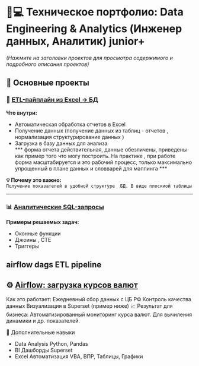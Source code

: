 # 🧑💻 Техническое портфолио: Data Engineering & Analytics (Инженер данных, Аналитик) junior+
*(Нажмите на заголовки проектов для просмотра содержимого и подробного описания проектов)*  

## 🔗 Основные проекты

### 📌 [ETL-пайплайн из Excel → БД](https://github.com/ted-d/etl_parse_excel_pipline)  
**Что внутри:**  
- Автоматическая обработка отчетов в Excel  
- Получение данных (получение данных из таблиц - отчетов , нормализация структурирование данных )  
- Загрузка в базу данных для анализа  
 *** форма отчета действительная, данные обезличены, приведены как пример того что могу построить. На практике , при работе форма масштабируется и это рабочий процесс, только максимально упрощенный в плане данных и словварей для маппинга  ***

**💡 Почему это важно:**  
`Получение показателей в удобной структуре  БД. В виде плоскиой таблицы`

---

### 📊 [Аналитические SQL-запросы](https://github.com/ted-d/sql-analyst-portfolio)  
**Примеры решаемых задач:**  
- Оконные функции  
- Джоины , CTE  
- Триггеры
## airflow dags ETL pipeline
## ⚙️ [Airflow: загрузка курсов валют](https://github.com/ted-d/airflow)
Как это работает:
Ежедневный сбор данных с ЦБ РФ
Контроль качества данных
Визуализация в Superset (пример ниже)
📈 Результат для бизнеса:
Автоматизированный мониторинг курса валют. Для вычиления динамики и др. показателей.

🤖 Дополнительные навыки


* Data Analysis		Python, Pandas
* BI	Дашборды	Superset
* Excel Автоматизация   VBA, ВПР, Таблицы, Графики
